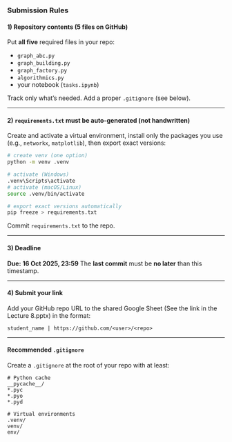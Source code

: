 ### **Submission Rules**

#### 1) Repository contents (5 files on GitHub)

Put **all five** required files in your repo:

* `graph_abc.py`
* `graph_building.py`
* `graph_factory.py`
* `algorithmics.py`
* your notebook (`tasks.ipynb`)

Track only what’s needed. Add a proper `.gitignore` (see below).

---

#### 2) `requirements.txt` must be auto-generated (not handwritten)

Create and activate a virtual environment, install only the packages you use (e.g., `networkx`, `matplotlib`), then export exact versions:

```bash
# create venv (one option)
python -m venv .venv

# activate (Windows)
.venv\Scripts\activate
# activate (macOS/Linux)
source .venv/bin/activate

# export exact versions automatically 
pip freeze > requirements.txt
```

Commit `requirements.txt` to the repo.

---

#### 3) Deadline

**Due:** **16 Oct 2025, 23:59**
The **last commit** must be **no later** than this timestamp.

---

#### 4) Submit your link

Add your GitHub repo URL to the shared Google Sheet (See the link in the Lecture 8.pptx) in the format:

```
student_name | https://github.com/<user>/<repo>
```

---

#### Recommended `.gitignore`

Create a `.gitignore` at the root of your repo with at least:

```
# Python cache
__pycache__/
*.pyc
*.pyo
*.pyd

# Virtual environments
.venv/
venv/
env/
```
